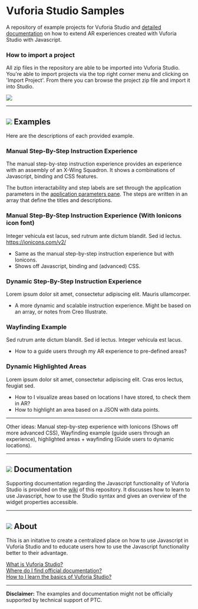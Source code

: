 # Vuforia Studio Samples

A repository of example projects for Vuforia Studio and [detailed documentation](https://github.com/patrickscheper/vuforiastudio/wiki) on how to extend AR experiences created with Vuforia Studio with Javascript.

### How to import a project
All zip files in the repository are able to be imported into Vuforia Studio. You're able to import projects via the top right corner menu and clicking on 'Import Project'. From there you can browse the project zip file and import it into Studio.

![](https://i.gyazo.com/dd7bc15c94f593a3c0a0636481983dcc.gif)

---
## ![](https://placehold.it/16/5BB73B/ffffff?text=+) Examples

Here are the descriptions of each provided example.

###  Manual Step-By-Step Instruction Experience
The manual step-by-step instruction experience provides an experience with an assembly of an X-Wing Squadron. It shows a combinations of Javascript, binding and CSS features.

The button interactability and step labels are set through the application parameters in the [application parameters pane](http://support.ptc.com/help/vuforia/studio/en/index.html#page/Studio_Help_Center/AppAndDevicePropPanel.html). The steps are written in an array that define the titles and descriptions. 

### Manual Step-By-Step Instruction Experience (With Ionicons icon font)
Integer vehicula est lacus, sed rutrum ante dictum blandit. Sed id lectus. 
https://ionicons.com/v2/

- Same as the manual step-by-step instruction experience but with Ionicons.
- Shows off Javascript, binding and (advanced) CSS.

### Dynamic Step-By-Step Instruction Experience
Lorem ipsum dolor sit amet, consectetur adipiscing elit. Mauris ullamcorper. 

- A more dynamic and scalable instruction experience. Might be based on an array, or notes from Creo Illustrate.

### Wayfinding Example
Sed rutrum ante dictum blandit. Sed id lectus. Integer vehicula est lacus.

- How to a guide users through my AR experience to pre-defined areas?

### Dynamic Highlighted Areas
Lorem ipsum dolor sit amet, consectetur adipiscing elit. Cras eros lectus, feugiat sed. 

- How to I visualize areas based on locations I have stored, to check them in AR?
- How to highlight an area based on a JSON with data points.

---

Other ideas: Manual step-by-step experience with Ionicons (Shows off more advanced CSS), Wayfinding example (guide users through an experience), highlighted areas + wayfinding (Guide users to dynamic locations).

---

## ![](https://placehold.it/16/F1B434/ffffff?text=+) Documentation

Supporting documentation regarding the Javascript functionality of Vuforia Studio is provided on the [wiki](https://github.com/patrickscheper/vuforiastudio/wiki) of this repository. It discusses how to learn to use Javascript, how to use the Studio syntax and gives an overview of the widget properties accessible.

---

## ![](https://placehold.it/16/236192/ffffff?text=+) About

This is an initative to create a centralized place on how to use Javascript in Vuforia Studio and to educate users how to use the Javascript functionality better to their advantage.

[What is Vuforia Studio?](https://www.ptc.com/en/products/augmented-reality/vuforia-studio) <br/>
[Where do I find official documentation?](https://support.ptc.com/help/vuforia/studio/en/#page/Studio_Help_Center%2FWelcome.html%23) <br/>
[How to I learn the basics of Vuforia Studio?](https://support.ptc.com/help/vuforia/studio/en/#page/Studio_Help_Center%2FTutorialWelcome.html%23)

---

**Disclaimer:** The examples and documentation might not be officially supported by technical support of PTC.


